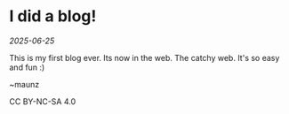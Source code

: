 # I did a blog!

*2025-06-25*

This is my first blog ever. Its now in the web. The catchy web. It's so easy and fun :)

~maunz

CC BY-NC-SA 4.0